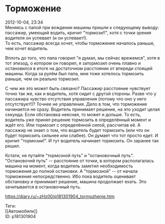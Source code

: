 Торможение
===========

   
 2012-10-04, 23:34   
  Меняясь с папой при вождении машины пришли к следующему выводу:   
 пассажир, умеющий водить, кричит "тормози!!", хотя с точки зрения водителя он успевает (и он успевает!).   
 То есть, пассажир всегда хочет, чтобы торможение началось раньше, чем хочет водитель.   
   
 Вплоть до того, что папа говорил "я думал, мы сейчас врежемся", хотя в тот эпизод, о котором он говорил, я затормозил очень плавно и остановился в итоге на достаточном расстоянии от впереди стоящей машины. Когда за рулём был папа, мне тоже хотелось тормозить раньше, чем он реально тормозил.   
   
 С чем же это может быть связано? Пассажир расстояние чувствует точно так же, как и водитель, хотя сидит с другой стороны. Разве что у пассажира чувство отсутствия управления (потому что оно у него отсутствует!)? Точнее не управления. Дело в том, что торможение начинается не сразу. Водитель принимает решение, на это уходит целая секунда. Если обстановка неясная, то может и дольше. То есть, водитель уже принял решение тормозить в определённый момент и ждёт его. Или тормозит с определённой силой, рассчитав её. А пассажир не знает о том, что водитель будет тормозить (или что он будет тормозить сильнее или слабее). Он думает что тот просто едет. И кричит "тормозии!". И тут водитель начинает тормозить. Он заранее так решил.   
   
 Кстати, не путайте "тормозной путь" и "остановочный путь". "Остановочнй путь" -- расстояние от точки, в котором располагалась машина на момент, когда водитель заметил необходимость торможения до полной остановки. А "тормозной" -- от начала торможения непосредственно. Ибо пока водитель оценивает обстановку и принимает решение, машина продолжает ехать. Это зачитывается в остановочный путь.   
    
 <https://diary.ru/~zHz00/p181301904_tormozhenie.htm>   
   
 Теги:   
 [[Автомобили]]   
 ID: p181301904